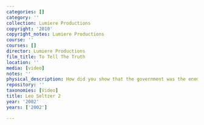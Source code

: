 ```yaml
---
categories: []
category: ''
collection: Lumiere Productions
copyright: '2010'
copyright_notes: Lumiere Productions
course: ''
courses: []
director: Lumiere Productions
film_title: To Tell The Truth
location: ''
media: [video]
notes: ''
physical_description: How did you show that the government was the enemy?
repository: ''
taxonomies: [Video]
title: Leo Seltzer 2
year: '2002'
years: ['2002']

---
```

